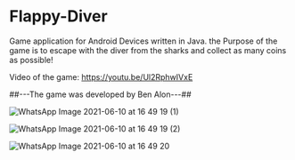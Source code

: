 # Flappy-Diver
Game application for Android Devices written in Java.
the Purpose of the game is to escape with the diver from the sharks and collect as many coins as possible!

Video of the game: https://youtu.be/Ul2RphwIVxE

##---The game was developed by Ben Alon---##




![WhatsApp Image 2021-06-10 at 16 49 19 (1)](https://user-images.githubusercontent.com/65303505/121536873-1ecb7280-ca0c-11eb-8705-2924a78ea268.jpeg)


![WhatsApp Image 2021-06-10 at 16 49 19 (2)](https://user-images.githubusercontent.com/65303505/121536910-24c15380-ca0c-11eb-97e9-6bfa474de946.jpeg)




![WhatsApp Image 2021-06-10 at 16 49 20](https://user-images.githubusercontent.com/65303505/121536938-2a1e9e00-ca0c-11eb-8185-e48407fb4272.jpeg)


